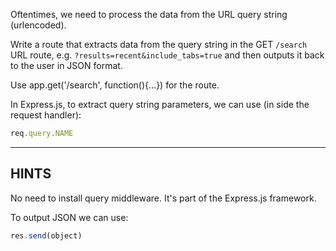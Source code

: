 Oftentimes, we need to process the data from the URL query string (urlencoded).

Write a route that extracts data from the query string in the GET `/search` URL
route, e.g. `?results=recent&include_tabs=true` and then outputs it back to
the user in JSON format.

Use app.get('/search', function(){...}) for the route.

In Express.js, to extract query string parameters, we can use (in side the request handler):

```js
req.query.NAME
```

-----------------------------

## HINTS

No need to install query middleware. It's part of the Express.js framework.

To output JSON we can use:

```js
res.send(object)
```
